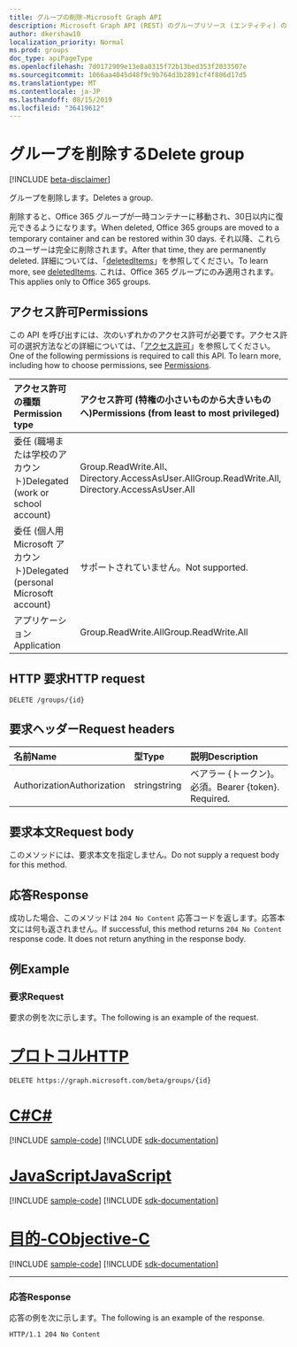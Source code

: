 ```yaml
---
title: グループの削除-Microsoft Graph API
description: Microsoft Graph API (REST) のグループリソース (エンティティ) の delete メソッドについて説明します。
author: dkershaw10
localization_priority: Normal
ms.prod: groups
doc_type: apiPageType
ms.openlocfilehash: 7d0172909e13e8a0315f72b13bed353f2033507e
ms.sourcegitcommit: 1066aa4045d48f9c9b764d3b2891cf4f806d17d5
ms.translationtype: MT
ms.contentlocale: ja-JP
ms.lasthandoff: 08/15/2019
ms.locfileid: "36419612"
---
```

# <a name="delete-group"></a><span data-ttu-id="0d63c-103">グループを削除する</span><span class="sxs-lookup"><span data-stu-id="0d63c-103">Delete group</span></span>

[!INCLUDE [beta-disclaimer](../../includes/beta-disclaimer.md)]

<span data-ttu-id="0d63c-104">グループを削除します。</span><span class="sxs-lookup"><span data-stu-id="0d63c-104">Deletes a group.</span></span>  

<span data-ttu-id="0d63c-105">削除すると、Office 365 グループが一時コンテナーに移動され、30日以内に復元できるようになります。</span><span class="sxs-lookup"><span data-stu-id="0d63c-105">When deleted, Office 365 groups are moved to a temporary container and can be restored within 30 days.</span></span>  <span data-ttu-id="0d63c-106">それ以降、これらのユーザーは完全に削除されます。</span><span class="sxs-lookup"><span data-stu-id="0d63c-106">After that time, they are permanently deleted.</span></span>  <span data-ttu-id="0d63c-107">詳細については、「[deletedItems](../resources/directory.md)」を参照してください。</span><span class="sxs-lookup"><span data-stu-id="0d63c-107">To learn more, see [deletedItems](../resources/directory.md).</span></span>  <span data-ttu-id="0d63c-108">これは、Office 365 グループにのみ適用されます。</span><span class="sxs-lookup"><span data-stu-id="0d63c-108">This applies only to Office 365 groups.</span></span>

## <a name="permissions"></a><span data-ttu-id="0d63c-109">アクセス許可</span><span class="sxs-lookup"><span data-stu-id="0d63c-109">Permissions</span></span>

<span data-ttu-id="0d63c-p102">この API を呼び出すには、次のいずれかのアクセス許可が必要です。アクセス許可の選択方法などの詳細については、「[アクセス許可](/graph/permissions-reference)」を参照してください。</span><span class="sxs-lookup"><span data-stu-id="0d63c-p102">One of the following permissions is required to call this API. To learn more, including how to choose permissions, see [Permissions](/graph/permissions-reference).</span></span>

|<span data-ttu-id="0d63c-112">アクセス許可の種類</span><span class="sxs-lookup"><span data-stu-id="0d63c-112">Permission type</span></span>      | <span data-ttu-id="0d63c-113">アクセス許可 (特権の小さいものから大きいものへ)</span><span class="sxs-lookup"><span data-stu-id="0d63c-113">Permissions (from least to most privileged)</span></span>              |
|:--------------------|:---------------------------------------------------------|
|<span data-ttu-id="0d63c-114">委任 (職場または学校のアカウント)</span><span class="sxs-lookup"><span data-stu-id="0d63c-114">Delegated (work or school account)</span></span> | <span data-ttu-id="0d63c-115">Group.ReadWrite.All、Directory.AccessAsUser.All</span><span class="sxs-lookup"><span data-stu-id="0d63c-115">Group.ReadWrite.All, Directory.AccessAsUser.All</span></span>   |
|<span data-ttu-id="0d63c-116">委任 (個人用 Microsoft アカウント)</span><span class="sxs-lookup"><span data-stu-id="0d63c-116">Delegated (personal Microsoft account)</span></span> | <span data-ttu-id="0d63c-117">サポートされていません。</span><span class="sxs-lookup"><span data-stu-id="0d63c-117">Not supported.</span></span>    |
|<span data-ttu-id="0d63c-118">アプリケーション</span><span class="sxs-lookup"><span data-stu-id="0d63c-118">Application</span></span> | <span data-ttu-id="0d63c-119">Group.ReadWrite.All</span><span class="sxs-lookup"><span data-stu-id="0d63c-119">Group.ReadWrite.All</span></span> |

## <a name="http-request"></a><span data-ttu-id="0d63c-120">HTTP 要求</span><span class="sxs-lookup"><span data-stu-id="0d63c-120">HTTP request</span></span>

<!-- { "blockType": "ignored" } -->
```http
DELETE /groups/{id}
```

## <a name="request-headers"></a><span data-ttu-id="0d63c-121">要求ヘッダー</span><span class="sxs-lookup"><span data-stu-id="0d63c-121">Request headers</span></span>

| <span data-ttu-id="0d63c-122">名前</span><span class="sxs-lookup"><span data-stu-id="0d63c-122">Name</span></span>       | <span data-ttu-id="0d63c-123">型</span><span class="sxs-lookup"><span data-stu-id="0d63c-123">Type</span></span> | <span data-ttu-id="0d63c-124">説明</span><span class="sxs-lookup"><span data-stu-id="0d63c-124">Description</span></span>|
|:---------------|:--------|:----------|
| <span data-ttu-id="0d63c-125">Authorization</span><span class="sxs-lookup"><span data-stu-id="0d63c-125">Authorization</span></span>  | <span data-ttu-id="0d63c-126">string</span><span class="sxs-lookup"><span data-stu-id="0d63c-126">string</span></span>  | <span data-ttu-id="0d63c-p103">ベアラー {トークン}。必須。</span><span class="sxs-lookup"><span data-stu-id="0d63c-p103">Bearer {token}. Required.</span></span> |

## <a name="request-body"></a><span data-ttu-id="0d63c-129">要求本文</span><span class="sxs-lookup"><span data-stu-id="0d63c-129">Request body</span></span>

<span data-ttu-id="0d63c-130">このメソッドには、要求本文を指定しません。</span><span class="sxs-lookup"><span data-stu-id="0d63c-130">Do not supply a request body for this method.</span></span>

## <a name="response"></a><span data-ttu-id="0d63c-131">応答</span><span class="sxs-lookup"><span data-stu-id="0d63c-131">Response</span></span>

<span data-ttu-id="0d63c-p104">成功した場合、このメソッドは `204 No Content` 応答コードを返します。応答本文には何も返されません。</span><span class="sxs-lookup"><span data-stu-id="0d63c-p104">If successful, this method returns `204 No Content` response code. It does not return anything in the response body.</span></span>

## <a name="example"></a><span data-ttu-id="0d63c-134">例</span><span class="sxs-lookup"><span data-stu-id="0d63c-134">Example</span></span>

### <a name="request"></a><span data-ttu-id="0d63c-135">要求</span><span class="sxs-lookup"><span data-stu-id="0d63c-135">Request</span></span>

<span data-ttu-id="0d63c-136">要求の例を次に示します。</span><span class="sxs-lookup"><span data-stu-id="0d63c-136">The following is an example of the request.</span></span>

# <a name="httptabhttp"></a>[<span data-ttu-id="0d63c-137">プロトコル</span><span class="sxs-lookup"><span data-stu-id="0d63c-137">HTTP</span></span>](#tab/http)
<!-- {
  "blockType": "request",
  "name": "delete_group"
}-->
```http
DELETE https://graph.microsoft.com/beta/groups/{id}
```
# <a name="ctabcsharp"></a>[<span data-ttu-id="0d63c-138">C#</span><span class="sxs-lookup"><span data-stu-id="0d63c-138">C#</span></span>](#tab/csharp)
[!INCLUDE [sample-code](../includes/snippets/csharp/delete-group-csharp-snippets.md)]
[!INCLUDE [sdk-documentation](../includes/snippets/snippets-sdk-documentation-link.md)]

# <a name="javascripttabjavascript"></a>[<span data-ttu-id="0d63c-139">JavaScript</span><span class="sxs-lookup"><span data-stu-id="0d63c-139">JavaScript</span></span>](#tab/javascript)
[!INCLUDE [sample-code](../includes/snippets/javascript/delete-group-javascript-snippets.md)]
[!INCLUDE [sdk-documentation](../includes/snippets/snippets-sdk-documentation-link.md)]

# <a name="objective-ctabobjc"></a>[<span data-ttu-id="0d63c-140">目的-C</span><span class="sxs-lookup"><span data-stu-id="0d63c-140">Objective-C</span></span>](#tab/objc)
[!INCLUDE [sample-code](../includes/snippets/objc/delete-group-objc-snippets.md)]
[!INCLUDE [sdk-documentation](../includes/snippets/snippets-sdk-documentation-link.md)]

---


### <a name="response"></a><span data-ttu-id="0d63c-141">応答</span><span class="sxs-lookup"><span data-stu-id="0d63c-141">Response</span></span>

<span data-ttu-id="0d63c-142">応答の例を次に示します。</span><span class="sxs-lookup"><span data-stu-id="0d63c-142">The following is an example of the response.</span></span> 
<!-- {
  "blockType": "response",
  "truncated": true
} -->
```http
HTTP/1.1 204 No Content
```

<!-- uuid: 8fcb5dbc-d5aa-4681-8e31-b001d5168d79
2015-10-25 14:57:30 UTC -->
<!--
{
  "type": "#page.annotation",
  "description": "Delete group",
  "keywords": "",
  "section": "documentation",
  "tocPath": "",
  "suppressions": [
  ]
}
-->

